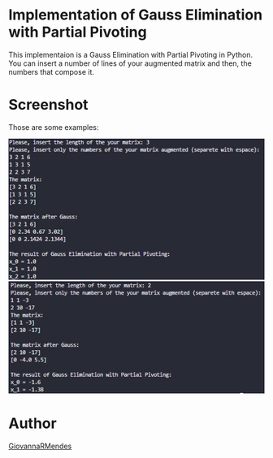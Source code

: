 # Implementation of Gauss Elimination with Partial Pivoting
This implementaion is a Gauss Elimination with Partial Pivoting in Python. You can insert a number of lines of your augmented matrix and then, the numbers that compose it.

# Screenshot
Those are some examples:

![Example 1](gauss_example1.jpg)
![Example 2](gauss_example2.jpg)

# Author
[GiovannaRMendes](https://github.com/GiovannaRMendes)